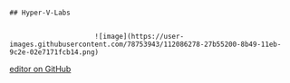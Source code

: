                                                                            ## Hyper-V-Labs 


                         ![image](https://user-images.githubusercontent.com/78753943/112086278-27b55200-8b49-11eb-9c2e-02e7171fcb14.png)








[editor on GitHub](https://github.com/CryptoKnight0911/Hyper-V-Labs/edit/gh-pages/index.md)

